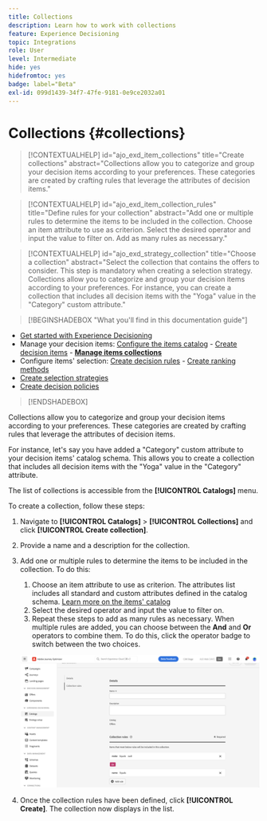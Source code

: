 ```yaml
---
title: Collections
description: Learn how to work with collections
feature: Experience Decisioning
topic: Integrations
role: User
level: Intermediate
hide: yes
hidefromtoc: yes
badge: label="Beta"
exl-id: 099d1439-34f7-47fe-9181-0e9ce2032a01
---
```

# Collections {#collections}

>[!CONTEXTUALHELP]
>id="ajo_exd_item_collections"
>title="Create collections"
>abstract="Collections allow you to categorize and group your decision items according to your preferences. These categories are created by crafting rules that leverage the attributes of decision items."

>[!CONTEXTUALHELP]
>id="ajo_exd_item_collection_rules"
>title="Define rules for your collection"
>abstract="Add one or multiple rules to determine the items to be included in the collection. Choose an item attribute to use as criterion. Select the desired operator and input the value to filter on. Add as many rules as necessary."

>[!CONTEXTUALHELP]
>id="ajo_exd_strategy_collection"
>title="Choose a collection"
>abstract="Select the collection that contains the offers to consider. This step is mandatory when creating a selection strategy. Collections allow you to categorize and group your decision items according to your preferences. For instance, you can create a collection that includes all decision items with the "Yoga" value in the "Category" custom attribute."

>[!BEGINSHADEBOX "What you'll find in this documentation guide"]

* [Get started with Experience Decisioning](gs-experience-decisioning.md)
* Manage your decision items: [Configure the items catalog](catalogs.md) - [Create decision items](items.md) - **[Manage items collections](collections.md)**
* Configure items' selection: [Create decision rules](rules.md) - [Create ranking methods](ranking.md)
* [Create selection strategies](selection-strategies.md)
* [Create decision policies](create-decision.md)

>[!ENDSHADEBOX]

Collections allow you to categorize and group your decision items according to your preferences. These categories are created by crafting rules that leverage the attributes of decision items.

For instance, let's say you have added a "Category" custom attribute to your decision items' catalog schema. This allows you to create a collection that includes all decision items with the "Yoga" value in the "Category" attribute.

The list of collections is accessible from the **[!UICONTROL  Catalogs]** menu.   

To create a collection, follow these steps:

1. Navigate to **[!UICONTROL  Catalogs]** > **[!UICONTROL Collections]** and click **[!UICONTROL Create collection]**.
1. Provide a name and a description for the collection.
1. Add one or multiple rules to determine the items to be included in the collection. To do this:

    1. Choose an item attribute to use as criterion. The attributes list includes all standard and custom attributes defined in the catalog schema. [Learn more on the items' catalog](catalogs.md)
    1. Select the desired operator and input the value to filter on.
    1. Repeat these steps to add as many rules as necessary. When multiple rules are added, you can choose between the **And** and **Or** operators to combine them. To do this, click the operator badge to switch between the two choices.

    ![](assets/collection-create.png)

1. Once the collection rules have been defined, click **[!UICONTROL Create]**. The collection now displays in the list.
